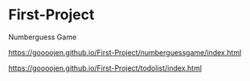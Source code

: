 # First-Project
Numberguess Game


https://goooojen.github.io/First-Project/numberguessgame/index.html   

https://goooojen.github.io/First-Project/todolist/index.html   

